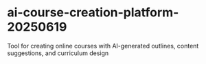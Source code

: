 # ai-course-creation-platform-20250619
Tool for creating online courses with AI-generated outlines, content suggestions, and curriculum design

